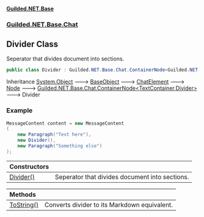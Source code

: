 #### [Guilded.NET.Base](Guilded_NET_Base.md 'Guilded.NET.Base')
### [Guilded.NET.Base.Chat](Guilded_NET_Base.md#Guilded_NET_Base_Chat 'Guilded.NET.Base.Chat')
## Divider Class
Seperator that divides document into sections.  
```csharp
public class Divider : Guilded.NET.Base.Chat.ContainerNode<Guilded.NET.Base.Chat.TextContainer, Guilded.NET.Base.Chat.Divider>
```

Inheritance [System.Object](https://docs.microsoft.com/en-us/dotnet/api/System.Object 'System.Object') &#129106; [BaseObject](BaseObject.md 'Guilded.NET.Base.BaseObject') &#129106; [ChatElement](ChatElement.md 'Guilded.NET.Base.Chat.ChatElement') &#129106; [Node](Node.md 'Guilded.NET.Base.Chat.Node') &#129106; [Guilded.NET.Base.Chat.ContainerNode&lt;](ContainerNode_T_R_.md 'Guilded.NET.Base.Chat.ContainerNode&lt;T,R&gt;')[TextContainer](TextContainer.md 'Guilded.NET.Base.Chat.TextContainer')[,](ContainerNode_T_R_.md 'Guilded.NET.Base.Chat.ContainerNode&lt;T,R&gt;')[Divider](Divider.md 'Guilded.NET.Base.Chat.Divider')[&gt;](ContainerNode_T_R_.md 'Guilded.NET.Base.Chat.ContainerNode&lt;T,R&gt;') &#129106; Divider  
### Example
```csharp
MessageContent content = new MessageContent  
(  
    new Paragraph("Text here"),  
    new Divider(),      
    new Paragraph("Something else")  
);  
```

| Constructors | |
| :--- | :--- |
| [Divider()](Divider_Divider().md 'Guilded.NET.Base.Chat.Divider.Divider()') | Seperator that divides document into sections.<br/> |

| Methods | |
| :--- | :--- |
| [ToString()](Divider_ToString().md 'Guilded.NET.Base.Chat.Divider.ToString()') | Converts divider to its Markdown equivalent.<br/> |

